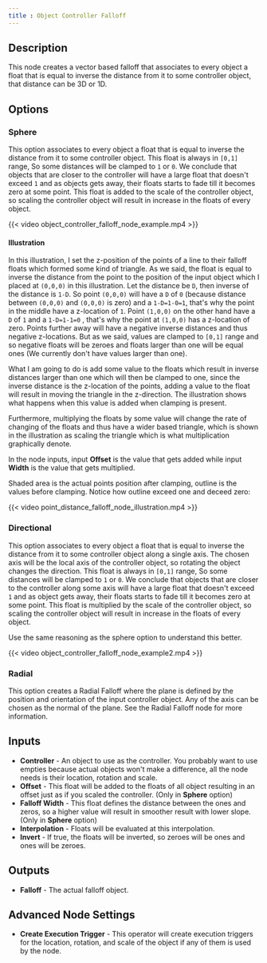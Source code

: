 ```yaml
---
title : Object Controller Falloff
---
```


## Description

This node creates a vector based falloff that associates to every object
a float that is equal to inverse the distance from it to some controller
object, that distance can be 3D or 1D.

## Options

### Sphere

This option associates to every object a float that is equal to inverse the
distance from it to some controller object.  This float is always in `[0,1]`
range, So some distances will be clamped to `1` or `0`. We conclude that objects
that are closer to the controller will have a large float that doesn't exceed
`1` and as objects gets away, their floats starts to fade till it becomes zero
at some point. This float is added to the scale of the controller object, so
scaling the controller object will result in increase in the floats of every
object.

{{< video object_controller_falloff_node_example.mp4 >}}

#### Illustration

In this illustration, I set the z-position of the points of a line to
their falloff floats which formed some kind of triangle. As we said, the
float is equal to inverse the distance from the point to the position of
the input object which I placed at `(0,0,0)` in this illustration. Let
the distance be `D`, then inverse of the distance is `1-D`. So point
`(0,0,0)` will have a `D` of `0` (because distance between `(0,0,0)` and
`(0,0,0)` is zero) and a `1-D=1-0=1`, that's why the point in the middle
have a z-location of `1`. Point `(1,0,0)` on the other hand have a `D`
of `1` and a `1-D=1-1=0` , that's why the point at `(1,0,0)` has a
z-location of zero. Points further away will have a negative inverse
distances and thus negative z-locations. But as we said, values are
clamped to `[0,1]` range and so negative floats will be zeroes and
floats larger than one will be equal ones (We currently don't have
values larger than one).

What I am going to do is add some value to the floats which result in
inverse distances larger than one which will then be clamped to one,
since the inverse distance is the z-location of the points, adding a
value to the float will result in moving the triangle in the
z-direction. The illustration shows what happens when this value is
added when clamping is present.

Furthermore, multiplying the floats by some value will change the rate
of changing of the floats and thus have a wider based triangle, which is
shown in the illustration as scaling the triangle which is what
multiplication graphically denote.

In the node inputs, input **Offset** is the value that gets added while
input **Width** is the value that gets multiplied.

Shaded area is the actual points position after clamping, outline is the
values before clamping. Notice how outline exceed one and deceed zero:

{{< video point_distance_falloff_node_illustration.mp4 >}}

### Directional

This option associates to every object a float that is equal to inverse the
distance from it to some controller object along a single axis. The chosen axis
will be the local axis of the controller object, so rotating the object changes
the direction. This float is always in `[0,1]` range, So some distances will be
clamped to `1` or `0`. We conclude that objects that are closer to the
controller along some axis will have a large float that doesn't exceed `1` and
as object gets away, their floats starts to fade till it becomes zero at some
point. This float is multiplied by the scale of the controller object, so
scaling the controller object will result in increase in the floats of every
object.

Use the same reasoning as the sphere option to understand this better.

{{< video object_controller_falloff_node_example2.mp4 >}}

### Radial

This option creates a Radial Falloff where the plane is defined by the position
and orientation of the input controller object. Any of the axis can be chosen as
the normal of the plane. See the Radial Falloff node for more information.

## Inputs

- **Controller** - An object to use as the controller. You probably
    want to use empties because actual objects won't make a difference,
    all the node needs is their location, rotation and scale.
- **Offset** - This float will be added to the floats of all object
    resulting in an offset just as if you scaled the controller. (Only
    in **Sphere** option)
- **Falloff Width** - This float defines the distance between the ones
    and zeros, so a higher value will result in smoother result with
    lower slope. (Only in **Sphere** option)
- **Interpolation** - Floats will be evaluated at this interpolation.
- **Invert** - If true, the floats will be inverted, so zeroes will be
    ones and ones will be zeroes.

## Outputs

- **Falloff** - The actual falloff object.

## Advanced Node Settings

- **Create Execution Trigger** - This operator will create execution triggers
  for the location, rotation, and scale of the object if any of them is used by
  the node.
